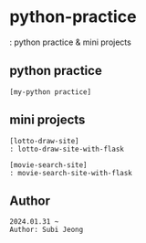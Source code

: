 # python-practice
: python practice & mini projects

## python practice
```angular2html
[my-python practice]
```

## mini projects
```angular2html
[lotto-draw-site]
: lotto-draw-site-with-flask

[movie-search-site]
: movie-search-site-with-flask
```

## Author

```
2024.01.31 ~
Author: Subi Jeong
```
